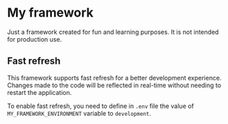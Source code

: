 # My framework

Just a framework created for fun and learning purposes. It is not intended for production use.

## Fast refresh

This framework supports fast refresh for a better development experience. Changes made to the code will be reflected in
real-time without needing to restart the application. 

To enable fast refresh, you need to define in `.env` file the value of `MY_FRAMEWORK_ENVIRONMENT` variable to `development`.